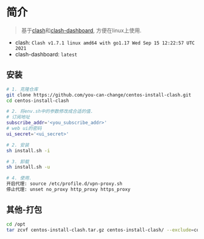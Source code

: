 # 简介
> 基于[clash](https://github.com/Dreamacro/clash)和[clash-dashboard](https://github.com/Dreamacro/clash-dashboard), 方便在linux上使用.
- clash: `Clash v1.7.1 linux amd64 with go1.17 Wed Sep 15 12:22:57 UTC 2021`
- clash-dashboard: `latest`

## 安装
```bash
# 1. 克隆仓库
git clone https://github.com/you-can-change/centos-install-clash.git
cd centos-install-clash

# 2. 将env.sh中的参数修改成合适的值.
# 订阅地址
subscribe_addr='<you_subscribe_addr>'
# web ui的密码
ui_secret='<ui_secret>'

# 2. 安装
sh install.sh -i

# 3. 卸载
sh install.sh -u

# 4. 使用.
开启代理: source /etc/profile.d/vpn-proxy.sh
停止代理: unset no_proxy http_proxy https_proxy

```
## 其他-打包
```bash
cd /opt
tar zcvf centos-install-clash.tar.gz centos-install-clash/ --exclude=config.yaml --exclude=config_bak
```
